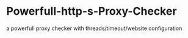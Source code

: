 # Powerfull-http-s-Proxy-Checker
a powerfull proxy checker with threads/timeout/website configuration
